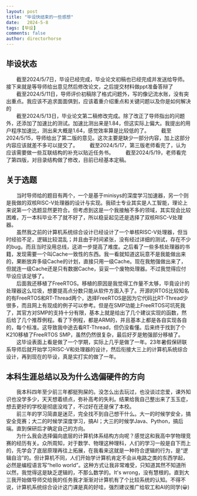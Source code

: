 ```yaml
---
layout: post
title: "毕设快结束的一些感想"
date:   2024-5-8
tags: [毕设]
comments: false
author: directorhorse
---
```

## 毕设状态
&emsp;&emsp;截至2024/5/7日，毕设已经完成，毕业论文初稿也已经完成并发送给导师。接下来就是等导师给出意见然后修改论文，之后提交材料做ppt准备答辩了 \
&emsp;&emsp;截至2024/5/11日，导师评价初稿除了格式问题外，写的像记流水账，没有突出重点。我应该不追求面面俱到，应该着重介绍重点和关键问题以及你是如何解决的 \
&emsp;&emsp;截至2024/5/13日，毕业论文第二稿修改完成。除了改正了导师指出的问题外，还添加了加速比的测试。加速比测出来是1.84，但这实际上偏大。我提出的用户程序加速比，测出来大概是1.64，感觉效率算是比较低的了。
&emsp;&emsp;截至2024/5/15，导师给出了第二版的意见。这次主要是缺少一部分内容，加上这部分内容应该就差不多可以提交了。
&emsp;&emsp;截至2024/5/17，第三版老师看完了，认为应该需要做一些互联结构的补充以贴近任务书。
&emsp;&emsp;截至2024/5/19，老师看完了第四版，对目录结构做了修改，目前已经基本定稿。
## 关于选题
&emsp;&emsp;当时导师给的题目有两个，一个是基于minisys的深度学习加速器，另一个则是我做的双核RISC-V处理器的设计与实现。我硕士专业其实是人工智能，理论上来说第一个选题显然更符合。但考虑到这是一个我接触不多的领域，其实现会比较困难，万一本科毕业不了就不好了，所以稳妥起见还是选择了双核RISC-V处理器。\
&emsp;&emsp;虽然我之前的计算机系统综合设计已经设计了一个单核RISC-V处理器，但当时经验不足，逻辑比较混乱；并且由于时间紧张，没有经过详细的测试，存在不少的bug。而且当时没用总线，这进一步提高了难度。之后看了一些多核处理器的书籍，发现需要一个叫Cache一致性的东西。我一看就知道这玩意不是我能做出来的，果断放弃多级Cache的计划，直接只用一级Cache。现在我勉强做出来了，但就连一级Cache还是只有数据Cache，妥妥一个废物处理器。不过我觉得应付毕设应该足够了。\
&emsp;&emsp;后面我还移植了FreeRTOS。移植的原因是我觉得工作量不太够，毕竟设计的处理器这么垃圾，想要提高点分数只能从软件方面入手了。开源的RTOS比较知名的有FreeRTOS和RT-Thread两个，选择FreeRTOS是因为它代码比RT-Thread少很多，而且网上有现成的例子可以参考。但是在SMP功能上FreeRTOS可坑死我了，其官方对SMP的支持十分有限，基本上就是给出了几个建议实现的函数，然后给了几个推荐例程。看了下例程，都是ARM的，并且基本上都是各自实现各自的，每个标准。这导致我中途去看RT-Thread，但仍没看懂。后来终于找到了个K210移植了FreeRTOS SMP，虽然仍然很复杂，最后好歹是勉强部分移植了。\
&emsp;&emsp;这毕设表面上看是做了一个学期，实际上几乎是做了一年。23年暑假保研联系导师后就开始学习RISC-V和处理器的设计，然后衔接大三上的计算机系统综合设计，再到现在的毕设，真是实打实的做了一年。
## 本科生涯总结以及为什么选偏硬件的方向
&emsp;&emsp;我本科四年至少前三年都挺狗屎的。没怎么出去玩过，也没谈过恋爱，课外知识也没学多少，天天想着绩点，弥补高考的失利。结果给我自己整出来了玉玉症，想去更好的学校是彻底没戏了，不过好在还是保了本校。\
&emsp;&emsp;前三年的学习简直是迷茫，完全找不到自己想干什么。大一的时候学安全，搞安全竞赛；大二的时候学深度学习，搞AI；大三的时候学Java、Python，搞后端。直到保研后才确定自己的方向。\
&emsp;&emsp;为什么我会选择偏向底层的计算机体系结构方向呢？感觉这和我高中学物理竞赛的经历有关。众所周知，对于数学、物理这种理科，人们的学习一般是自下而上的，先学会了底层原理再往上拓展，在我看来这就是一种符合逻辑的行为，是“逻辑自洽”的。但计算机不同，人们开始学计算机肯定不会从电路之类的东西学起，必然是编程语言写“hello world”。这种方式让我非常难受，只知道其然不知道所以然，我觉得这是缺乏逻辑的，不那么数学的。It's wrong，没有慧根的。直到大三我开始做导师交给我的任务我才渐渐对计算机有了个比较系统的认知。不得不说，计算机系统综合设计这门课是真的好哇，强烈建议推广给软工和AI的同学(😀)
